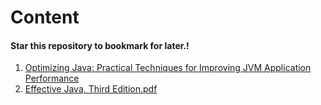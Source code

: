 # Content

#### Star this repository to bookmark for later.!

1. [Optimizing Java: Practical Techniques for Improving JVM Application Performance](https://github.com/ZahidFKhan/Advanced-Java-Library/blob/main/Books/1.%20Optimizing%20Java%20Practical%20Techniques%20For%20Iimproving%20Jvm%20Application%20Performance.pdf) 
2. [Effective Java, Third Edition.pdf](https://github.com/zhaofei01/book/blob/master/Java/Effective%20Java%2C%20Third%20Edition.pdf)
